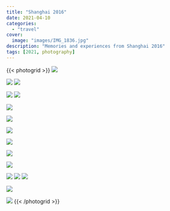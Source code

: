 ```yaml
---
title: "Shanghai 2016"
date: 2021-04-10
categories:
  - "travel"
cover:
  image: "images/IMG_1836.jpg"
description: "Memories and experiences from Shanghai 2016"
tags: [2021, photography]
---
```


{{< photogrid >}}
![](images/IMG_1836.jpg)

![](images/IMG_1835.jpg)
![](images/IMG_1852.jpg)

![](images/IMG_1845.jpg)
![](images/IMG_1848.jpg)

![](images/IMG_1847.jpg)

![](images/IMG_1841.jpg)

![](images/IMG_1824.jpg)

![](images/IMG_0509.jpg)

![](images/IMG_0507.jpg)

![](images/IMG_0505.jpg)

![](images/IMG_0503.jpg)
![](images/IMG_0499.jpg)
![](images/IMG_0495.jpg)

![](images/IMG_0492.jpg)

![](images/IMG_0488.jpg)
{{< /photogrid >}}

